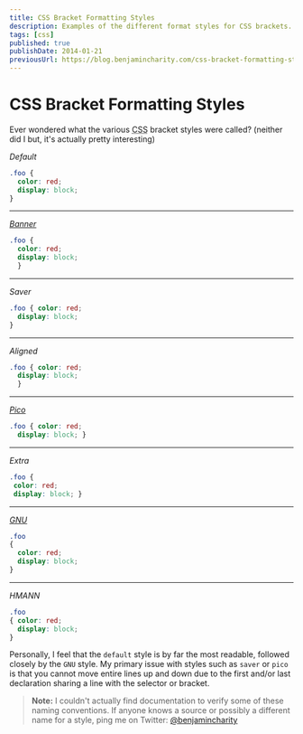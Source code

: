 ```yaml
---
title: CSS Bracket Formatting Styles
description: Examples of the different format styles for CSS brackets.
tags: [css]
published: true
publishDate: 2014-01-21
previousUrl: https://blog.benjamincharity.com/css-bracket-formatting-styles/
---
```


# CSS Bracket Formatting Styles

Ever wondered what the various <abbr title="Cascading Style Sheets">CSS</abbr> bracket styles were called? (neither 
did I but, it's actually pretty interesting)

_Default_
```css
.foo {
  color: red;
  display: block;
}
```

---

_[Banner][banner]_
```css
.foo {
  color: red;
  display: block;
  }
```

---

_Saver_
```css
.foo { color: red;
  display: block;
}
```

---

_Aligned_
```css
.foo { color: red;
  display: block;
  }
```

---

_[Pico][pico]_
```css
.foo { color: red;
  display: block; }
```

---

_Extra_
```css
.foo {
 color: red;
 display: block; }
```

---

_[GNU][gnu]_
```css
.foo
{
  color: red;
  display: block;
}
```

---

_HMANN_
```css
.foo
{ color: red;
  display: block;
}
```

Personally, I feel that the `default` style is by far the most readable, followed closely by the `GNU` style. My 
primary issue with styles such as `saver` or `pico` is that you cannot move entire lines up and down due to the first and/or last declaration sharing a line with the selector or bracket.

> **Note:** I couldn't actually find documentation to verify some of these naming conventions. If anyone knows a 
> source or possibly a different name for a style, ping me on Twitter: [@benjamincharity][twitter-link]


[pico]: http://en.wikipedia.org/wiki/Indent_style#Pico_style
[gnu]: http://en.wikipedia.org/wiki/Indent_style#GNU_style
[banner]: http://en.wikipedia.org/wiki/Indent_style#Banner_style
[twitter-link]: http://twitter.com/benjamincharity
